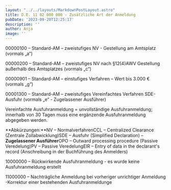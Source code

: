 ```yaml
---
layout: "../../layouts/MarkdownPostLayout.astro"
title: D.E. 11 02 000 000 - Zusätzliche Art der Anmeldung
pubDate: '2023-09-20T12:25:17'
description: ''
author: Anja
image: ''
---
```


00000100 – Standard-AM – zweistufiges NV - Gestellung am Amtsplatz (vormals „a“)

00000200 – Standard-AM – zweistufiges NV nach §12(4)AWV Gestellung außerhalb des Amtsplatzes (vormals „c“)

00000901 – Standard-AM – einstufiges Verfahren – Wert bis 3.000 € (vormals „g“)

00001300 – Standard-AM – zweistufiges Vereinfachtes Verfahren SDE-Ausfuhr (vormals „e“ - Zugelassener Ausführer)

Vereinfachte Ausfuhranmeldung = unvollständige Ausfuhranmeldung; innerhalb von 30 Tagen muss eine ergänzende Ausfuhranmeldung abgegeben werden.

**Abkürzungen:**NV – NormalverfahrenCCL – Centralized Clearance (Zentrale Zollabwicklung)SDE – Ausfuhr (Simplified Declaration) – **Zugelassener Ausführer**OPO – Outward processing procedure (Passive Veredelung)PV – Passive VeredelungEIR – Entry of data in the declarant\'s record (Anschreibung in der Buchführung des Anmelders)



10000000 – Rückwirkende Ausfuhranmeldung - es wurde keine Ausfuhranmeldung erstellt

11000000 – Nachträgliche Anmeldung bei vorheriger unrichtiger Anmeldung -Korrektur einer bestehenden Ausfuhranmeldunge